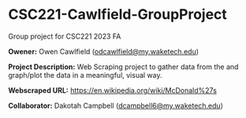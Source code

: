 # CSC221-Cawlfield-GroupProject
Group project for CSC221 2023 FA

__Owener:__ Owen Cawlfield (odcawlfield@my.waketech.edu)

__Project Description:__ Web Scraping project to gather data from the <webpage> and graph/plot the data in a meaningful, visual way.

__Webscraped URL:__ https://en.wikipedia.org/wiki/McDonald%27s

__Collaborator:__ Dakotah Campbell (dcampbell6@my.waketech.edu)

